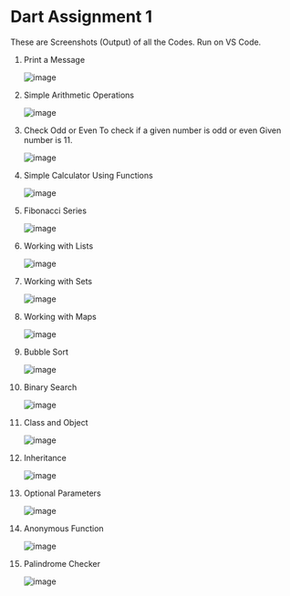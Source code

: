 # Dart Assignment 1

These are Screenshots (Output) of all the Codes.
Run on VS Code.

1. Print a Message
   
   ![image](https://github.com/user-attachments/assets/eeac9f36-d0af-461c-81e3-fb74452ad62d)
2. Simple Arithmetic Operations

   ![image](https://github.com/user-attachments/assets/5ee64223-8da1-4b80-a64a-f10ac72763e9)
3. Check Odd or Even
To check if a given number is odd or even
Given number is 11.
   
   ![image](https://github.com/user-attachments/assets/9ae1e888-b0ab-4640-83ea-fd25f5cd5da8)
4. Simple Calculator Using Functions
   
   ![image](https://github.com/user-attachments/assets/139c97d5-c521-4e41-b7c1-b2f364e5e0ff)
5. Fibonacci Series

   ![image](https://github.com/user-attachments/assets/1faf3632-a097-4dbf-86f0-6dc5ba5be7b9)
6. Working with Lists

   ![image](https://github.com/user-attachments/assets/0161af9e-fdea-4f51-8d61-c4d2f9b7dbb1)
7. Working with Sets

   ![image](https://github.com/user-attachments/assets/0bdfcb0d-a3bb-46ad-a900-c58a9eefa931)
8. Working with Maps

   ![image](https://github.com/user-attachments/assets/e8e8cb85-c798-430e-a794-d2fe10e4d323)
9. Bubble Sort

    ![image](https://github.com/user-attachments/assets/fa2c9b00-b1e0-4411-a9af-b97d4a43acea)
10. Binary Search

    ![image](https://github.com/user-attachments/assets/760698dd-3d21-4dab-9dae-cc971834e6e8)
11. Class and Object

    ![image](https://github.com/user-attachments/assets/65f13f19-5e42-404b-a3d8-fd67cbd7006a)
12. Inheritance

    ![image](https://github.com/user-attachments/assets/7af112a1-cc48-422d-b880-e7547c6918fe)
13. Optional Parameters

    ![image](https://github.com/user-attachments/assets/b2af5ffa-c7ff-492c-869b-f84c606da8ba)
14. Anonymous Function

    ![image](https://github.com/user-attachments/assets/27d594c6-bd94-4d86-b4a5-0a5f7ab94eeb)
15. Palindrome Checker

    ![image](https://github.com/user-attachments/assets/f37177a9-c328-4341-8d81-40298b54f92a)

  




  
